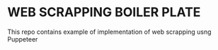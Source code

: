 # WEB SCRAPPING BOILER PLATE

This repo contains example of implementation of web scrapping usng Puppeteer
